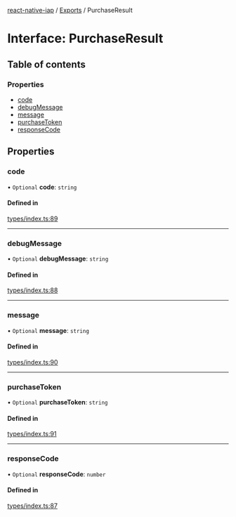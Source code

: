[react-native-iap](../README.md) / [Exports](../modules.md) / PurchaseResult

# Interface: PurchaseResult

## Table of contents

### Properties

- [code](PurchaseResult.md#code)
- [debugMessage](PurchaseResult.md#debugmessage)
- [message](PurchaseResult.md#message)
- [purchaseToken](PurchaseResult.md#purchasetoken)
- [responseCode](PurchaseResult.md#responsecode)

## Properties

### code

• `Optional` **code**: `string`

#### Defined in

[types/index.ts:89](https://github.com/dooboolab/react-native-iap/blob/d06ab43/src/types/index.ts#L89)

___

### debugMessage

• `Optional` **debugMessage**: `string`

#### Defined in

[types/index.ts:88](https://github.com/dooboolab/react-native-iap/blob/d06ab43/src/types/index.ts#L88)

___

### message

• `Optional` **message**: `string`

#### Defined in

[types/index.ts:90](https://github.com/dooboolab/react-native-iap/blob/d06ab43/src/types/index.ts#L90)

___

### purchaseToken

• `Optional` **purchaseToken**: `string`

#### Defined in

[types/index.ts:91](https://github.com/dooboolab/react-native-iap/blob/d06ab43/src/types/index.ts#L91)

___

### responseCode

• `Optional` **responseCode**: `number`

#### Defined in

[types/index.ts:87](https://github.com/dooboolab/react-native-iap/blob/d06ab43/src/types/index.ts#L87)
